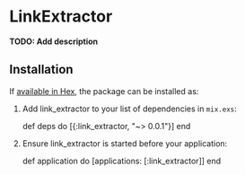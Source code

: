 # LinkExtractor

**TODO: Add description**

## Installation

If [available in Hex](https://hex.pm/docs/publish), the package can be installed as:

  1. Add link_extractor to your list of dependencies in `mix.exs`:

        def deps do
          [{:link_extractor, "~> 0.0.1"}]
        end

  2. Ensure link_extractor is started before your application:

        def application do
          [applications: [:link_extractor]]
        end

